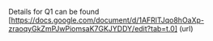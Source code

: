 Details for Q1 can be found [https://docs.google.com/document/d/1AFRlTJqo8hOaXp-zraoqyGkZmPJwPiomsaK7GKJYDDY/edit?tab=t.0] (url)
